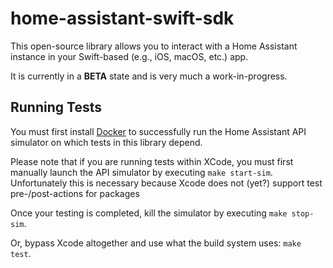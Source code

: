 # home-assistant-swift-sdk

This open-source library allows you to interact with a Home Assistant instance in your Swift-based (e.g., iOS, macOS, etc.) app.

It is currently in a **BETA** state and is very much a work-in-progress.

## Running Tests

You must first install [Docker](https://docs.docker.com/desktop/mac/install/) to successfully run the Home Assistant API simulator on which tests in this library depend. 

Please note that if you are running tests within XCode, you must first manually launch the API simulator by executing `make start-sim`. Unfortunately this is necessary because Xcode does not (yet?) support test pre-/post-actions for packages

Once your testing is completed, kill the simulator by executing  `make stop-sim`.

Or, bypass Xcode altogether and use what the build system uses: `make test`.
